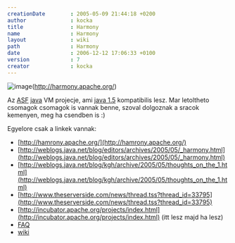 ```yaml
---
creationDate        : 2005-05-09 21:44:18 +0200 
author              : kocka 
title               : Harmony 
name                : Harmony 
layout              : wiki 
path                : Harmony 
date                : 2006-12-12 17:06:33 +0100 
version             : 7 
creator             : kocka 
---
```

![image](http://harmony.apache.org/images/harmony-logo-new.png)(http://harmony.apache.org/)

Az [ASF](ASF.html) [java](java.html) VM projecje, ami [java 1.5](java%201.5.html) kompatibilis lesz. Mar letoltheto csomagok csomagok is vannak benne, szoval dolgoznak a sracok kemenyen, meg ha csendben is :)

Egyelore csak a linkek vannak:

*   [http://hamrony.apache.org/](http://hamrony.apache.org/)
*   [http://weblogs.java.net/blog/editors/archives/2005/05/_harmony.html](http://weblogs.java.net/blog/editors/archives/2005/05/_harmony.html)
*   [http://weblogs.java.net/blog/kgh/archive/2005/05/thoughts_on_the_1.html](http://weblogs.java.net/blog/kgh/archive/2005/05/thoughts_on_the_1.html)
*   [http://www.theserverside.com/news/thread.tss?thread_id=33795](http://www.theserverside.com/news/thread.tss?thread_id=33795)
*   [http://incubator.apache.org/projects/index.html](http://incubator.apache.org/projects/index.html) (itt lesz majd ha lesz)
*   [FAQ](http://mail-archives.apache.org/mod_mbox/incubator-general/200505.mbox/%3CE3603144-2C26-4C31-896D-6CC7445A63EB@apache.org%3E)
*   [wiki](http://wiki.apache.org/harmony/)



